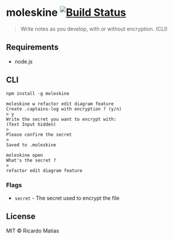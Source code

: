 # moleskine [![Build Status](https://travis-ci.org/ricardomatias/moleskine.svg)](https://travis-ci.org/ricardomatias/moleskine)

> Write notes as you develop, with or without encryption. (CLI)

## Requirements

* node.js

## CLI

```
npm install -g moleskine
```

```cli
moleskine w refactor edit diagram feature
Create .captains-log with encryption ? (y/n)
> y
Write the secret you want to encrypt with:
(Text Input hidden)
>
Please confirm the secret
>
Saved to .moleskine

moleskine open
What's the secret ?
>
refactor edit diagram feature
```

### Flags

* `secret` - The secret used to encrypt the file

## License

MIT © Ricardo Matias
